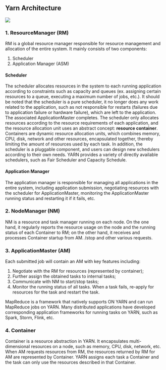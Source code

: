 ## Yarn Architecture

![](../../../pictures/yarn.gif)

### 1. ResourceManager (RM)

RM is a global resource manager responsible for resource management and allocation of the entire system. It mainly consists of two components:

1. Scheduler
2. Application Manager (ASM)

#### Scheduler

The scheduler allocates resources in the system to each running application according to constraints such as capacity and queues (ex. assigning certain resources to a queue, executing a maximum number of jobs, etc.). It should be noted that the scheduler is a pure scheduler, it no longer does any work related to the application, such as not responsible for restarts (failures due to application failure or hardware failure), which are left to the application. The associated ApplicationMaster completes. The scheduler only allocates resources according to the resource requirements of each application, and the resource allocation unit uses an abstract concept: **resource container**. Containers are dynamic resource allocation units, which combines memory, CPU, disk, network and other resources, encapsulated together, thereby limiting the amount of resources used by each task. In addition, the scheduler is a pluggable component, and users can design new schedulers according to their own needs. YARN provides a variety of directly available schedulers, such as Fair Scheduler and Capacity Schedule.

#### Application Manager

The application manager is responsible for managing all applications in the entire system, including application submission, negotiating resources with the scheduler for ApplicationMaster, monitoring the ApplicationMaster running status and restarting it if it fails, etc.

### 2. NodeManager (NM)

NM is a resource and task manager running on each node. On the one hand, it regularly reports the resource usage on the node and the running status of each Container to RM; on the other hand, it receives and processes Container startup from AM. /stop and other various requests.

### 3. ApplicationMaster (AM)

Each submitted job will contain an AM with key features including:

1. Negotiate with the RM for resources (represented by container);
2. Further assign the obtained tasks to internal tasks;
3. Communicate with NM to start/stop tasks;
4. Monitor the running status of all tasks. When a task fails, re-apply for resources for the task and restart the task.

MapReduce is a framework that natively supports ON YARN and can run MapReduce jobs on YARN. Many distributed applications have developed corresponding application frameworks for running tasks on YARN, such as Spark, Storm, Flink, etc.

### 4. Container

Container is a resource abstraction in YARN. It encapsulates multi-dimensional resources on a node, such as memory, CPU, disk, network, etc. When AM requests resources from RM, the resources returned by RM for AM are represented by Container. YARN assigns each task a Container and the task can only use the resources described in that Container.
